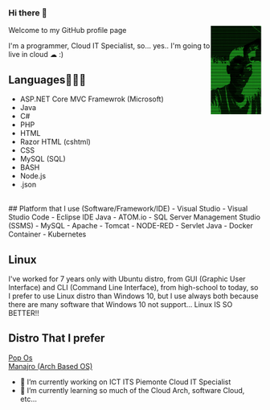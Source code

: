 ### Hi there 👋

Welcome to my GitHub profile page
<img width="20%" height="20%" align="right" src="Img/ascii_FraCata00.png"/>

I'm a programmer, Cloud IT Specialist, so... yes.. I'm going to live in cloud ☁ :)

## Languages👨🏻‍💻
- ASP.NET Core MVC Framewrok (Microsoft)
- Java
- C#
- PHP
- HTML
- Razor HTML (cshtml)
- CSS
- MySQL (SQL)
- BASH
- Node.js
- .json
<br />
## Platform that I use (Software/Framework/IDE)
- Visual Studio
- Visual Studio Code
- Eclipse IDE Java
- ATOM.io
- SQL Server Management Studio (SSMS)
- MySQL
- Apache
- Tomcat
- NODE-RED
- Servlet Java
- Docker Container
- Kubernetes
<br />

## Linux
I've worked for 7 years only with Ubuntu distro, from GUI (Graphic User Interface) and CLI (Command Line Interface), from high-school to today, so I prefer to use Linux distro than Windows 10, but I use always both because there are many software that Windows 10 not support... Linux IS SO BETTER!!

## Distro That I prefer
[Pop Os](https://pop.system76.com/)
<br />
[Manajro (Arch Based OS)](https://manjaro.org/)

<!--
**FraCata00/FraCata00** is a ✨ _special_ ✨ repository because its `README.md` (this file) appears on your GitHub profile.

Here are some ideas to get you started:
-->
- 🔭 I’m currently working on ICT ITS Piemonte Cloud IT Specialist
- 🌱 I’m currently learning so much of the Cloud Arch, software Cloud, etc...
<!--
- 👯 I’m looking to collaborate on ...
- 🤔 I’m looking for help with ...
- 💬 Ask me about ...
- 📫 How to reach me: ...
- 😄 Pronouns: ...
- ⚡ Fun fact: ...
-->
